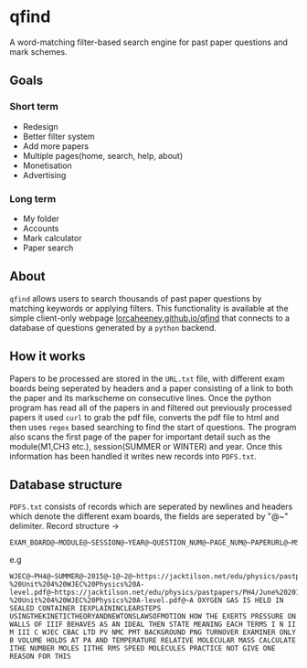 # qfind
A word-matching filter-based search engine for past paper questions and mark schemes.
## Goals
### Short term
- Redesign
- Better filter system
- Add more papers
- Multiple pages(home, search, help, about)
- Monetisation
- Advertising
### Long term
- My folder
- Accounts
- Mark calculator
- Paper search
## About
`qfind` allows users to search thousands of past paper questions by matching keywords or applying filters.
This functionality is available at the simple client-only webpage [lorcaheeney.github.io/qfind](https://lorcajheeney.github.io/qfind)
that connects to a database of questions generated by a `python` backend.

## How it works
Papers to be processed are stored in the `URL.txt` file, with different exam boards being seperated by headers and a paper consisting of a link
to both the paper and its markscheme on consecutive lines. Once the python program has read all of the papers in and filtered out previously processed papers
it used `curl` to grab the pdf file, converts the pdf file to html and then uses `regex` based searching to find the start of questions. The program also scans the first page of the paper
for important detail such as the module(M1,CH3 etc.), session(SUMMER or WINTER) and year. Once this information has been handled it writes new records into `PDFS.txt`.

## Database structure
`PDFS.txt` consists of records which are seperated by newlines and headers which denote the different exam boards, the fields are seperated by "@~" delimiter.
Record structure -> 
```
EXAM_BOARD@~MODULE@~SESSION@~YEAR@~QUESTION_NUM@~PAGE_NUM@~PAPERURL@~MSURL@~KEYWORDS
```
e.g
```
WJEC@~PH4@~SUMMER@~2015@~1@~2@~https://jacktilson.net/edu/physics/pastpapers/PH4/June%202015%20QP%20-%20Unit%204%20WJEC%20Physics%20A-level.pdf@~https://jacktilson.net/edu/physics/pastpapers/PH4/June%202015%20MS%20-%20Unit%204%20WJEC%20Physics%20A-level.pdf@~A OXYGEN GAS IS HELD IN SEALED CONTAINER IEXPLAININCLEARSTEPS USINGTHEKINETICTHEORYANDNEWTONSLAWSOFMOTION HOW THE EXERTS PRESSURE ON WALLS OF IIIF BEHAVES AS AN IDEAL THEN STATE MEANING EACH TERMS I N II M III C WJEC CBAC LTD PV NMC PMT BACKGROUND PNG TURNOVER EXAMINER ONLY B VOLUME HOLDS AT PA AND TEMPERATURE RELATIVE MOLECULAR MASS CALCULATE ITHE NUMBER MOLES IITHE RMS SPEED MOLECULES PRACTICE NOT GIVE ONE REASON FOR THIS

```
